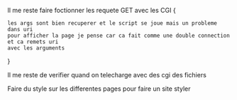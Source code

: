 Il me reste faire foctionner les requete GET avec les CGI
{

    les args sont bien recuperer et le script se joue mais un probleme dans uri 
    pour afficher la page je pense car ca fait comme une double connection et ca remets uri
    avec les arguments
}


Il me reste de verifier quand on telecharge avec des cgi des fichiers

Faire du style sur les differentes pages pour faire un site styler
